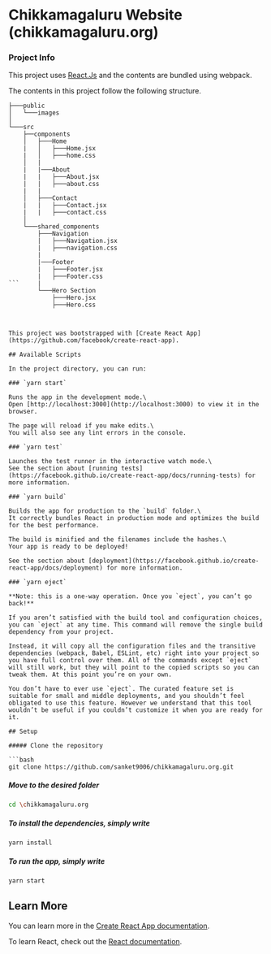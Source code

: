 # Chikkamagaluru  Website (chikkamagaluru.org)


### Project Info

This project uses [React.Js](https://reactjs.org) and the contents are bundled using webpack.

The contents in this project follow the following structure.

```
├───public
│   └───images
│
└───src
    ├──components
    │   ├───Home
    |   │   ├───Home.jsx
    |   │   ├───home.css
    │   |
    |   |───About
    |   |   ├───About.jsx
    |   |   ├───about.css
    |   |
    │   ├───Contact
    |   |   ├───Contact.jsx
    |   |   ├───contact.css
    │
    └───shared_components
        ├───Navigation
        |   ├───Navigation.jsx
        |   ├───navigation.css
        |
        |───Footer
        |   ├───Footer.jsx
        |   ├───Footer.css 
```     |   
        └───Hero Section
            ├───Hero.jsx
            ├───Hero.css



This project was bootstrapped with [Create React App](https://github.com/facebook/create-react-app).

## Available Scripts

In the project directory, you can run:

### `yarn start`

Runs the app in the development mode.\
Open [http://localhost:3000](http://localhost:3000) to view it in the browser.

The page will reload if you make edits.\
You will also see any lint errors in the console.

### `yarn test`

Launches the test runner in the interactive watch mode.\
See the section about [running tests](https://facebook.github.io/create-react-app/docs/running-tests) for more information.

### `yarn build`

Builds the app for production to the `build` folder.\
It correctly bundles React in production mode and optimizes the build for the best performance.

The build is minified and the filenames include the hashes.\
Your app is ready to be deployed!

See the section about [deployment](https://facebook.github.io/create-react-app/docs/deployment) for more information.

### `yarn eject`

**Note: this is a one-way operation. Once you `eject`, you can’t go back!**

If you aren’t satisfied with the build tool and configuration choices, you can `eject` at any time. This command will remove the single build dependency from your project.

Instead, it will copy all the configuration files and the transitive dependencies (webpack, Babel, ESLint, etc) right into your project so you have full control over them. All of the commands except `eject` will still work, but they will point to the copied scripts so you can tweak them. At this point you’re on your own.

You don’t have to ever use `eject`. The curated feature set is suitable for small and middle deployments, and you shouldn’t feel obligated to use this feature. However we understand that this tool wouldn’t be useful if you couldn’t customize it when you are ready for it.

## Setup

##### Clone the repository

```bash
git clone https://github.com/sanket9006/chikkamagaluru.org.git
```

##### Move to the desired folder

```bash
cd \chikkamagaluru.org
```

##### To install the dependencies, simply write

```bash
yarn install
```

##### To run the app, simply write

```bash
yarn start
```


## Learn More

You can learn more in the [Create React App documentation](https://facebook.github.io/create-react-app/docs/getting-started).

To learn React, check out the [React documentation](https://reactjs.org/).

